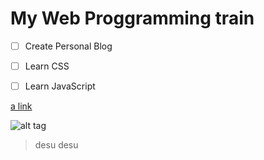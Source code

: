 # My Web Proggramming train

- [ ] Create Personal Blog
- [ ] Learn CSS
- [ ] Learn JavaScript


[a link](https://github.com/KodokuOdius/Web_Programming/blob/master/PracticalWork7/index.html)

![alt tag](https://img.gifmagazine.net/gifmagazine/images/974623/original.gif)

> desu desu
